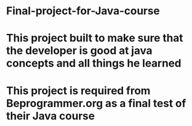 # Final-project-for-Java-course
# This project built to make sure that the developer is good at java concepts and all things he learned
# This project is required from Beprogrammer.org as a final test of their Java course